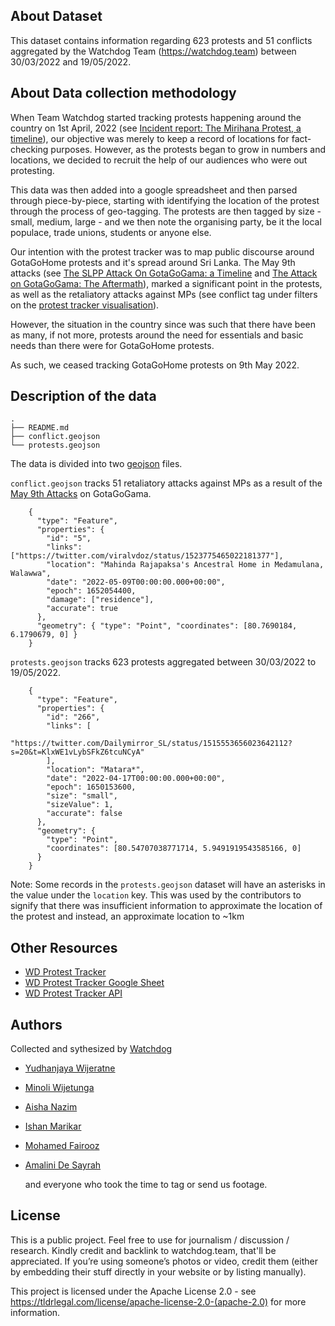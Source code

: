 ## About Dataset

This dataset contains information regarding 623 protests and 51 conflicts aggregated by the Watchdog Team (https://watchdog.team) between 30/03/2022 and 19/05/2022.

## About Data collection methodology

When Team Watchdog started tracking protests happening around the country on 1st April, 2022 (see [Incident report: The Mirihana Protest, a timeline](https://longform.watchdog.team/observations/incident-report-the-mirihana-protest-summarized)), our objective was merely to keep a record of locations for fact-checking purposes. However, as the protests began to grow in numbers and locations, we decided to recruit the help of our audiences who were out protesting.

This data was then added into a google spreadsheet and then parsed through piece-by-piece, starting with identifying the location of the protest through the process of geo-tagging. The protests are then tagged by size - small, medium, large - and we then note the organising party, be it the local populace, trade unions, students or anyone else.

Our intention with the protest tracker was to map public discourse around GotaGoHome protests and it's spread around Sri Lanka. The May 9th attacks (see [The SLPP Attack On GotaGoGama: a Timeline](https://longform.watchdog.team/observations/the-slpp-attack-on-gotagogama-a-timeline) and [The Attack on GotaGoGama: The Aftermath](https://longform.watchdog.team/observations/the-attack-on-gotagogama-the-aftermath)), marked a significant point in the protests, as well as the retaliatory attacks against MPs (see conflict tag under filters on the [protest tracker visualisation](https://protests.watchdog.team/)).

However, the situation in the country since was such that there have been as many, if not more, protests around the need for essentials and basic needs than there were for GotaGoHome protests.

As such, we ceased tracking GotaGoHome protests on 9th May 2022.

## Description of the data

```
.
├── README.md
├── conflict.geojson
└── protests.geojson
```

The data is divided into two [geojson](https://geojson.org/) files.

`conflict.geojson` tracks 51 retaliatory attacks against MPs as a result of the [May 9th Attacks](https://longform.watchdog.team/observations/the-attack-on-gotagogama-the-aftermath) on GotaGoGama.

```
    {
      "type": "Feature",
      "properties": {
        "id": "5",
        "links": ["https://twitter.com/viralvdoz/status/1523775465022181377"],
        "location": "Mahinda Rajapaksa's Ancestral Home in Medamulana, Walawwa",
        "date": "2022-05-09T00:00:00.000+00:00",
        "epoch": 1652054400,
        "damage": ["residence"],
        "accurate": true
      },
      "geometry": { "type": "Point", "coordinates": [80.7690184, 6.1790679, 0] }
    }
```

`protests.geojson` tracks 623 protests aggregated between 30/03/2022 to 19/05/2022.

```
    {
      "type": "Feature",
      "properties": {
        "id": "266",
        "links": [
          "https://twitter.com/Dailymirror_SL/status/1515553656023642112?s=20&t=KlxWE1vLybSFkZ6tcuNCyA"
        ],
        "location": "Matara*",
        "date": "2022-04-17T00:00:00.000+00:00",
        "epoch": 1650153600,
        "size": "small",
        "sizeValue": 1,
        "accurate": false
      },
      "geometry": {
        "type": "Point",
        "coordinates": [80.54707038771714, 5.9491919543585166, 0]
      }
    }
```

Note: Some records in the `protests.geojson` dataset will have an asterisks in the value under the `location` key. This was used by the contributors to signify that there was insufficient information to approximate the location of the protest and instead, an approximate location to ~1km

## Other Resources

- [WD Protest Tracker](https://protests.watchdog.team/)
- [WD Protest Tracker Google Sheet](https://docs.google.com/spreadsheets/d/1yShvemHd_eNNAtC3pmxPs9B5RbGmfBUP1O6WGQ5Ycrg/edit#gid=0)
- [WD Protest Tracker API](https://protests.watchdog.team/documentation)

## Authors

Collected and sythesized by [Watchdog](https://watchdog.team)

- [Yudhanjaya Wijeratne](http://twitter.com/@yudhanjaya)
- [Minoli Wijetunga](http://twitter.com/@Elliiipses)
- [Aisha Nazim](http://twitter/@aishnazim)
- [Ishan Marikar](http://twitter/@ishanmarikar)
- [Mohamed Fairooz](http://twitter/@Fairoozmbm)
- [Amalini De Sayrah](http://twitter/@amaliniii)

  and everyone who took the time to tag or send us footage.

## License

This is a public project. Feel free to use for journalism / discussion / research. Kindly credit and backlink to watchdog.team, that'll be appreciated. If you’re using someone’s photos or video, credit them (either by embedding their stuff directly in your website or by listing manually).

This project is licensed under the Apache License 2.0 - see https://tldrlegal.com/license/apache-license-2.0-(apache-2.0) for more information.
